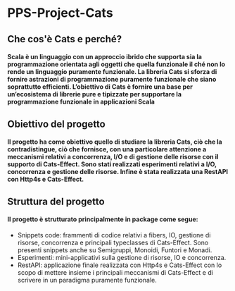 # PPS-Project-Cats

## Che cos'è Cats e perché?

#### Scala è un linguaggio con un approccio ibrido che supporta sia la programmazione orientata agli oggetti che quella funzionale il ché non lo rende un linguaggio puramente funzionale. La libreria Cats si sforza di fornire astrazioni di programmazione puramente funzionale che siano soprattutto efficienti. L’obiettivo di Cats è fornire una base per un’ecosistema di librerie pure e tipizzate per supportare la programmazione funzionale in applicazioni Scala

## Obiettivo del progetto

#### Il progetto ha come obiettivo quello di studiare la libreria Cats, ciò che la contradistingue, ciò che fornisce, con una particolare attenzione a meccanismi relativi a concorrenza, I/O e di gestione delle risorse con il supporto di Cats-Effect. Sono stati realizzati esperimenti relativi a I/O, concorrenza e gestione delle risorse. Infine è stata realizzata una RestAPI con Http4s e Cats-Effect.

## Struttura del progetto

#### Il progetto è strutturato principalmente in package come segue:
* Snippets code: frammenti di codice relativi a fibers, IO, gestione di risorse, concorrenza e principali typeclasses di Cats-Effect. Sono presenti snippets anche su Semigruppi, Monoidi, Funtori e Monadi.
* Esperimenti: mini-applicativi sulla gestione di risorse, IO e concorrenza.
* RestAPI: applicazione finale realizzata con Http4s e Cats-Effect con lo scopo di mettere insieme i principali meccanismi di Cats-Effect e di scrivere in un paradigma puramente funzionale.
